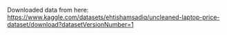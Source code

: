 Downloaded data from here:
https://www.kaggle.com/datasets/ehtishamsadiq/uncleaned-laptop-price-dataset/download?datasetVersionNumber=1